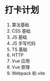 # 打卡计划

1. 算法基础
2. CSS 基础
3. JS 基础
4. JS 手写代码
5. TS 基础
6. HTTP
7. Vue 应用
8. Vue 原理
9. Webpack 和 vite